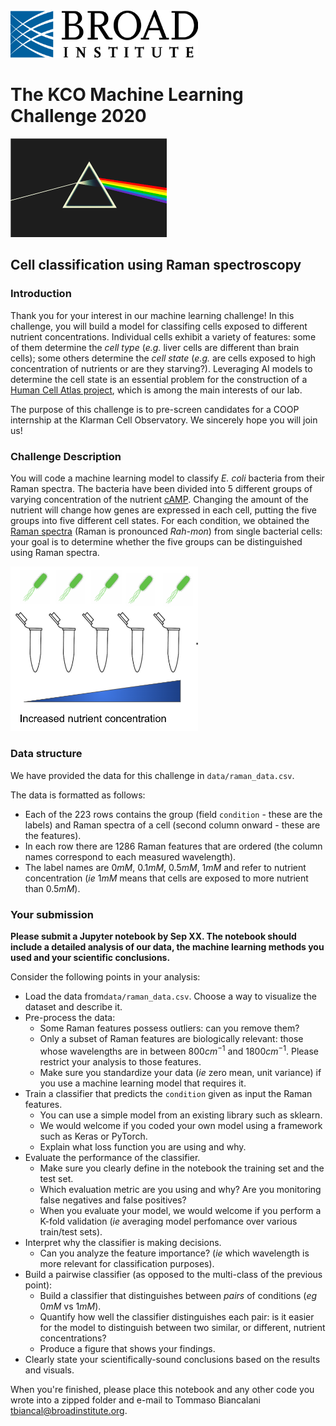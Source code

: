 <img src="images/broad_logo.png" width="300"/> 

# The KCO Machine Learning Challenge 2020

<img src="images/rainbow.png" width="250"/>

## Cell classification using Raman spectroscopy


### Introduction
Thank you for your interest in our machine learning challenge! In this challenge, you will build a model for classifing cells exposed to different nutrient concentrations. Individual cells exhibit a variety of features: some of them determine the *cell type* (*e.g.* liver cells are different than brain cells); some others determine the *cell state* (*e.g.* are cells exposed to high concentration of nutrients or are they starving?). Leveraging AI models to determine the cell state is an essential problem for the construction of a [Human Cell Atlas project](https://www.humancellatlas.org/), which is among the main interests of our lab. 

The purpose of this challenge is to pre-screen candidates for a COOP internship at the Klarman Cell Observatory. We sincerely hope you will join us!

### Challenge Description
You will code a machine learning model to classify *E. coli* bacteria from their Raman spectra. The bacteria have been divided into 5 different groups of varying concentration of the nutrient [cAMP](https://en.wikipedia.org/wiki/Cyclic_adenosine_monophosphate). Changing the amount of the nutrient will change how  genes are expressed in each cell, putting the five groups into five different cell states. For each condition, we obtained the [Raman spectra](https://en.wikipedia.org/wiki/Raman_spectroscopy) (Raman is pronounced *Rah-mon*) from single bacterial cells: your goal is to determine whether the five groups can be distinguished using Raman spectra.

<img src="images/ecoli_states.png" width="300"/>
 

### Data structure
We have provided the data for this challenge in `data/raman_data.csv`.

The data is formatted as follows:
- Each of the 223 rows contains the group (field `condition` - these are the labels) and Raman spectra of a cell (second column onward - these are the features). 
- In each row there are 1286 Raman features that are ordered (the column names correspond to each measured wavelength). 
- The label names are $0mM$, $0.1mM$, $0.5mM$, $1mM$ and refer to nutrient concentration (_ie_ $1mM$ means that cells are exposed to more nutrient than $0.5mM$). 

### Your submission
**Please submit a Jupyter notebook by Sep XX. The notebook should include a detailed analysis of our data, the machine learning methods you used and your scientific conclusions.**

Consider the following points in your analysis: 

- Load the data from`data/raman_data.csv`. Choose a way to visualize the dataset and describe it.
- Pre-process the data:
    - Some Raman features possess outliers: can you remove them?
    - Only a subset of Raman features are biologically relevant: those whose wavelengths are in between $800 cm^{-1}$ and $1800 cm^{-1}$. Please restrict your analysis to those features.
    - Make sure you standardize your data (_ie_ zero mean, unit variance) if you use a machine learning model that requires it.
- Train a classifier that predicts the `condition` given as input the Raman features.
    - You can use a simple model from an existing library such as sklearn.
    - We would welcome if you coded your own model using a framework such as Keras or PyTorch.
    - Explain what loss function you are using and why.
- Evaluate the performance of the classifier.
    - Make sure you clearly define in the notebook the training set and the test set.
    - Which evaluation metric are you using and why? Are you monitoring false negatives and false positives? 
    - When you evaluate your model, we would welcome if you perform a K-fold validation (_ie_ averaging model perfomance over various train/test sets).
- Interpret why the classifier is making decisions.
    - Can you analyze the feature importance? (_ie_ which wavelength is more relevant for classification purposes).
- Build a pairwise classifier (as opposed to the multi-class of the previous point):
    - Build a classifier that distinguishes between _pairs_ of conditions (_eg_ $0mM$ vs $1mM$). 
    - Quantify how well the classifier distinguishes each pair: is it easier for the model to distinguish between two similar, or different, nutrient concentrations?
    - Produce a figure that shows your findings.
- Clearly state your scientifically-sound conclusions based on the results and visuals.


When you're finished, please place this notebook and any other code you wrote into a zipped folder and e-mail to Tommaso Biancalani <tbiancal@broadinstitute.org>. 
